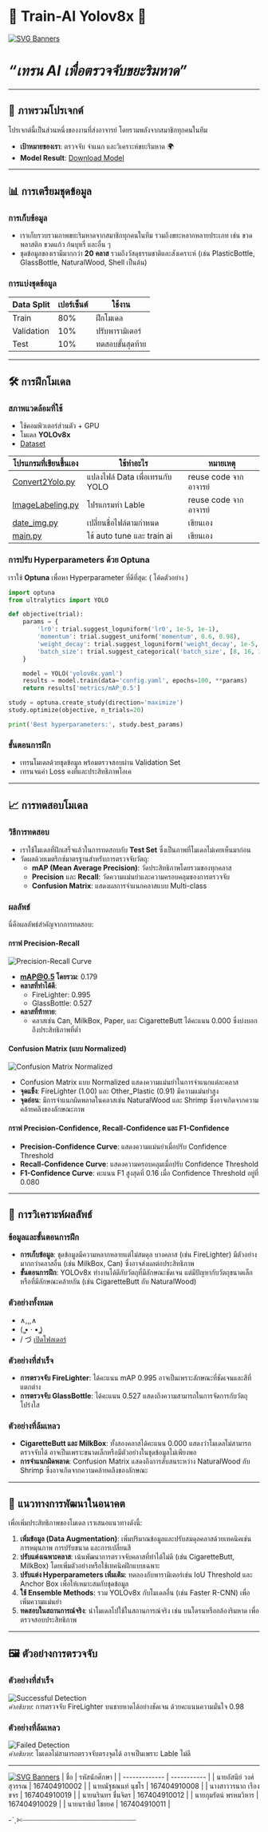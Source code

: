 # 🌊 **Train-AI Yolov8x** 🌊

[![SVG Banners](https://svg-banners.vercel.app/api?type=origin&text1=AI%20เพื่อตรวจจับขยะริมหาด&width=800&height=200)](https://github.com/Akshay090/svg-banners)
# *“เทรน AI เพื่อตรวจจับขยะริมหาด”*

---

## 🚀 **ภาพรวมโปรเจกต์**

โปรเจกต์นี้เป็นส่วนหนึ่งของงานที่ส่งอาจารย์ โดยรวมพลังจากสมาชิกทุกคนในทีม

- **เป้าหมายของเรา**: ตรวจจับ จำแนก และวิเคราะห์ขยะริมหาด 🌍
- **Model Result**: [Download Model](https://drive.google.com/file/d/1xebvoE0ZPMmgB0t7R7qJWXPVNKYOyzZW/view?usp=sharing)

---

## 📊 **การเตรียมชุดข้อมูล**

### การเก็บข้อมูล
- เราเก็บรวบรวมภาพขยะริมหาดจากสมาชิกทุกคนในทีม รวมถึงขยะหลากหลายประเภท เช่น ขวดพลาสติก ขวดแก้ว ก้นบุหรี่ และอื่น ๆ
- ชุดข้อมูลของเรามีมากกว่า **20 คลาส** รวมถึงวัสดุธรรมชาติและสังเคราะห์ (เช่น PlasticBottle, GlassBottle, NaturalWood, Shell เป็นต้น)

### การแบ่งชุดข้อมูล
| Data Split    | เปอร์เซ็นต์ | ใช้งาน |
| ------------- | ----------- | ------- |
| Train         | 80%         | ฝึกโมเดล |
| Validation    | 10%         | ปรับพารามิเตอร์ |
| Test          | 10%         | ทดสอบขั้นสุดท้าย |

---

## 🛠️ **การฝึกโมเดล**

### สภาพแวดล้อมที่ใช้
- ใช้คอมพิวเตอร์ส่วนตัว + GPU
- โมเดล **YOLOv8x**
- [Dataset](https://drive.google.com/drive/folders/106s8xNw3sjNEKvDBVwHfp3GLInm0BhNO)

| โปรแกรมที่เขียนขึ้นเอง   | ใช้ทำอะไร | หมายเหตุ |
| ------------- | ----------- | ------- |
| [Convert2Yolo.py](Script/Convert2Yolo.py)         | แปลงไฟล์ Data เพื่อเทรนกับ YOLO         | reuse code จากอาจารย์ |
| [ImageLabeling.py](Script/ImageLabeling.py)    | โปรแกรมทำ Lable         | reuse code จากอาจารย์ |
| [date_img.py](Script/date_img.py)          | เปลี่ยนชื่อไฟล์ตามกำหนด         | เขียนเอง |
| [main.py](Script/main.py)          | ใช้ auto tune และ train ai         | เขียนเอง |

### การปรับ Hyperparameters ด้วย Optuna
เราใช้ **Optuna** เพื่อหา Hyperparameter ที่ดีที่สุด: ( โค้ดตัวอย่าง )

```python
import optuna
from ultralytics import YOLO

def objective(trial):
    params = {
        'lr0': trial.suggest_loguniform('lr0', 1e-5, 1e-1),
        'momentum': trial.suggest_uniform('momentum', 0.6, 0.98),
        'weight_decay': trial.suggest_loguniform('weight_decay', 1e-5, 1e-2),
        'batch_size': trial.suggest_categorical('batch_size', [8, 16, 32]),
    }

    model = YOLO('yolov8x.yaml')
    results = model.train(data='config.yaml', epochs=100, **params)
    return results['metrics/mAP_0.5']

study = optuna.create_study(direction='maximize')
study.optimize(objective, n_trials=20)

print('Best hyperparameters:', study.best_params)
```

### ขั้นตอนการฝึก
- เทรนโมเดลด้วยชุดข้อมูล พร้อมตรวจสอบผ่าน Validation Set
- เทรนจนค่า Loss คงที่และประสิทธิภาพโอเค

---

## 📈 **การทดสอบโมเดล**

### วิธีการทดสอบ
- เราใช้โมเดลที่ฝึกเสร็จแล้วในการทดสอบกับ **Test Set** ซึ่งเป็นภาพที่โมเดลไม่เคยเห็นมาก่อน
- วัดผลด้วยเมตริกซ์มาตรฐานสำหรับการตรวจจับวัตถุ:
  - **mAP (Mean Average Precision)**: วัดประสิทธิภาพโดยรวมของทุกคลาส
  - **Precision** และ **Recall**: วัดความแม่นยำและความครอบคลุมของการตรวจจับ
  - **Confusion Matrix**: แสดงผลการจำแนกคลาสแบบ Multi-class

### ผลลัพธ์
นี่คือผลลัพธ์สำคัญจากการทดสอบ:

#### กราฟ Precision-Recall
![Precision-Recall Curve](https://github.com/BKungBK/Train-AI/blob/master/img/PR_curve.png)  
- **mAP@0.5 โดยรวม**: 0.179  
- **คลาสที่ทำได้ดี**:
  - FireLighter: 0.995  
  - GlassBottle: 0.527  
- **คลาสที่ท้าทาย**:
  - คลาสเช่น Can, MilkBox, Paper, และ CigaretteButt ได้คะแนน 0.000 ซึ่งบ่งบอกถึงประสิทธิภาพที่ต่ำ

#### Confusion Matrix (แบบ Normalized)
![Confusion Matrix Normalized](https://github.com/BKungBK/Train-AI/blob/master/img/confusion_matrix_normalized.png)  
- Confusion Matrix แบบ Normalized แสดงความแม่นยำในการจำแนกแต่ละคลาส
- **จุดแข็ง**: FireLighter (1.00) และ Other_Plastic (0.91) มีความแม่นยำสูง
- **จุดอ่อน**: มีการจำแนกผิดพลาดในคลาสเช่น NaturalWood และ Shrimp ซึ่งอาจเกิดจากความคล้ายคลึงของลักษณะภาพ

#### กราฟ Precision-Confidence, Recall-Confidence และ F1-Confidence
- **Precision-Confidence Curve**: แสดงความแม่นยำเมื่อปรับ Confidence Threshold
- **Recall-Confidence Curve**: แสดงความครอบคลุมเมื่อปรับ Confidence Threshold
- **F1-Confidence Curve**: คะแนน F1 สูงสุดที่ 0.16 เมื่อ Confidence Threshold อยู่ที่ 0.080

---

## 🌟 **การวิเคราะห์ผลลัพธ์**

### ข้อมูลและขั้นตอนการฝึก
- **การเก็บข้อมูล**: ชุดข้อมูลมีความหลากหลายแต่ไม่สมดุล บางคลาส (เช่น FireLighter) มีตัวอย่างมากกว่าคลาสอื่น (เช่น MilkBox, Can) ซึ่งอาจส่งผลต่อประสิทธิภาพ
- **ขั้นตอนการฝึก**: YOLOv8x ทำงานได้ดีกับวัตถุที่มีลักษณะชัดเจน แต่มีปัญหากับวัตถุขนาดเล็กหรือที่มีลักษณะคล้ายกัน (เช่น CigaretteButt กับ NaturalWood)

### ตัวอย่างทั้งหมด

- ∧,,,∧
- (  ̳• · • ̳)
- /    づ  [เปิดโฟลเดอร์](https://github.com/ibo/myproject/tree/main/assets/images)

### ตัวอย่างที่สำเร็จ
- **การตรวจจับ FireLighter**: ได้คะแนน mAP 0.995 อาจเป็นเพราะลักษณะที่ชัดเจนและสีที่แตกต่าง
- **การตรวจจับ GlassBottle**: ได้คะแนน 0.527 แสดงถึงความสามารถในการจัดการกับวัตถุโปร่งใส

### ตัวอย่างที่ล้มเหลว
- **CigaretteButt และ MilkBox**: ทั้งสองคลาสได้คะแนน 0.000 แสดงว่าโมเดลไม่สามารถตรวจจับได้ อาจเป็นเพราะขนาดเล็กหรือมีตัวอย่างในชุดข้อมูลไม่เพียงพอ
- **การจำแนกผิดพลาด**: Confusion Matrix แสดงถึงการสับสนระหว่าง NaturalWood กับ Shrimp ซึ่งอาจเกิดจากความคล้ายคลึงของลักษณะ

---

## 🔮 **แนวทางการพัฒนาในอนาคต**

เพื่อเพิ่มประสิทธิภาพของโมเดล เราเสนอแนวทางดังนี้:
1. **เพิ่มข้อมูล (Data Augmentation)**: เพิ่มปริมาณข้อมูลและปรับสมดุลคลาสด้วยเทคนิคเช่น การหมุนภาพ การปรับขนาด และการเปลี่ยนสี
2. **ปรับแต่งเฉพาะคลาส**: เน้นพัฒนาการตรวจจับคลาสที่ทำได้ไม่ดี (เช่น CigaretteButt, MilkBox) โดยเพิ่มตัวอย่างหรือใช้เทคนิคฝึกแบบเฉพาะ
3. **ปรับแต่ง Hyperparameters เพิ่มเติม**: ทดลองกับพารามิเตอร์เช่น IoU Threshold และ Anchor Box เพื่อให้เหมาะสมกับชุดข้อมูล
4. **ใช้ Ensemble Methods**: รวม YOLOv8x กับโมเดลอื่น (เช่น Faster R-CNN) เพื่อเพิ่มความแม่นยำ
5. **ทดสอบในสถานการณ์จริง**: นำโมเดลไปใช้ในสถานการณ์จริง เช่น บนโดรนหรือกล้องริมหาด เพื่อตรวจสอบประสิทธิภาพ

---

## 🖼️ **ตัวอย่างการตรวจจับ**

### ตัวอย่างที่สำเร็จ
![Successful Detection](Result/Woranat_IMG_2025-04-05_173002[141].jpg)  
*คำอธิบาย*: การตรวจจับ FireLighter บนชายหาดได้อย่างชัดเจน ด้วยคะแนนความมั่นใจ 0.98

### ตัวอย่างที่ล้มเหลว
![Failed Detection](Result/Narathip_IMG_2025-04-05_172835[126].jpg)  
*คำอธิบาย*: โมเดลไม่สามารถตรวจจับตรงจุดได้ อาจเป็นเพราะ Lable ไม่ดี

---
[![SVG Banners](https://svg-banners.vercel.app/api?type=luminance&text1=สมาชิกในกลุ่ม🌻&width=1000&height=300)](https://github.com/Akshay090/svg-banners)
| ชื่อ    | รหัสนักศึกษา |
| ------------- | ----------- |
| นายอัสนีย์ วงศ์สุวรรณ         | 167404910002         |
| นายณัฐชณนท์ นุชโร         | 167404910008         |
| นางสาววรนาถ เรืองขจร         | 167404910019         |
| นายนรินทร ชื่นจิตร         | 167404910012        |
| นายภุมรัตน์ พรหมวิหาร         | 167404910029        |
| นายนราธิป ไชยยศ        | 167404910011        |

-ˋˏ✄┈┈┈┈┈┈┈┈┈┈┈┈┈┈┈┈┈┈┈┈┈┈┈┈┈┈┈
